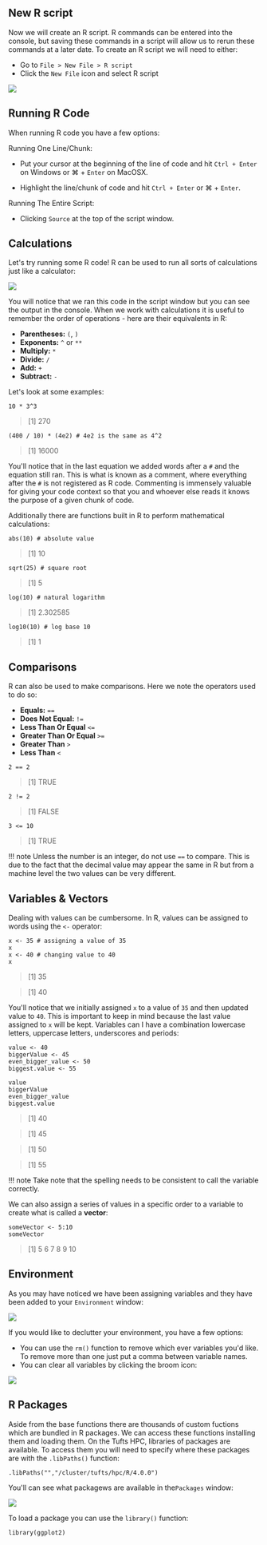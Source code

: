 ## New R script

Now we will create an R script. R commands can be entered into the console, but saving these commands in a script will allow us to rerun these commands at a later date. To create an R script we will need to either:

- Go to `File > New File > R script`
- Click the `New File` icon and select R script

![](images/newFile.png)

## Running R Code

When running R code you have a few options:

  Running One Line/Chunk:
  
  - Put your cursor at the beginning of the line of code and hit `Ctrl + Enter` on Windows or  &#8984; + `Enter` on MacOSX.
    
  - Highlight the line/chunk of code and hit `Ctrl + Enter` or &#8984; + `Enter`.
    
  Running The Entire Script:
  
  - Clicking `Source` at the top of the script window.
    
## Calculations

Let's try running some R code! R can be used to run all sorts of calculations just like a calculator:

![](images/line-of-code.png)

You will notice that we ran this code in the script window but you can see the output in the console. 
When we work with calculations it is useful to remember the order of operations - here are their equivalents in R:

- **Parentheses:** `(`, `)`
- **Exponents:** `^` or `**`
- **Multiply:** `*`
- **Divide:** `/`
- **Add:** `+`
- **Subtract:** `-`

Let's look at some examples:

```
10 * 3^3
```
> [1] 270

```
(400 / 10) * (4e2) # 4e2 is the same as 4^2
```
> [1] 16000

You'll notice that in the last equation we added words after a `#` and the equation still ran. This is what is known as a comment, where everything after the `#` is not registered as R code. Commenting is immensely valuable for giving your code context so that you and whoever else reads it knows the purpose of a given chunk of code.

Additionally there are functions built in R to perform mathematical calculations:
```
abs(10) # absolute value
```
> [1] 10

```
sqrt(25) # square root
```
>[1] 5

```
log(10) # natural logarithm
```

>[1] 2.302585

```
log10(10) # log base 10
```
> [1] 1

## Comparisons

R can also be used to make comparisons. Here we note the operators used to do so:

- **Equals:** `==`
- **Does Not Equal:** `!=`
- **Less Than Or Equal** `<=`
- **Greater Than Or Equal** `>=`
- **Greater Than** `>`
- **Less Than** `<`

```
2 == 2
```
> [1] TRUE

```
2 != 2
```
> [1] FALSE

```
3 <= 10
```
> [1] TRUE

!!! note
   Unless the number is an integer, do not use `==` to compare. This is due to the fact that the decimal value may appear the same 
in R but from a machine level the two values can be very different.

## Variables & Vectors

Dealing with values can be cumbersome. In R, values can be assigned to words using the `<-` operator:

```
x <- 35 # assigning a value of 35
x
x <- 40 # changing value to 40
x
```
> [1] 35

> [1] 40

You'll notice that we initially assigned `x` to a value of `35` and then updated value to `40`. This is important to keep in mind because the last value assigned to `x` will be kept. Variables can I have a combination lowercase letters, uppercase letters, underscores and periods:

```
value <- 40
biggerValue <- 45
even_bigger_value <- 50
biggest.value <- 55
```
```
value
biggerValue
even_bigger_value
biggest.value
```
> [1] 40

> [1] 45

> [1] 50

> [1] 55

!!! note
    Take note that the spelling needs to be consistent to call the variable correctly.
    
We can also assign a series of values in a specific order to a variable to create what is called a **vector**:

```
someVector <- 5:10
someVector
```
> [1]  5  6  7  8  9 10

## Environment

As you may have noticed we have been assigning variables and they have been added to your `Environment` window:

![](images/environment.png)

If you would like to declutter your environment, you have a few options:

- You can use the `rm()` function to remove which ever variables you'd like. To remove more than one just put a comma between variable names.
- You can clear all variables by clicking the broom icon:

![](images/remove-all.png)


## R Packages

Aside from the base functions there are thousands of custom fuctions which are bundled in R packages. We can access these functions installing them and loading them. On the Tufts HPC, libraries of packages are available. To access them you will need to specify where these packages are with the `.libPaths()` function:

```
.libPaths("","/cluster/tufts/hpc/R/4.0.0")
```
You'll can see what packagews are available in the`Packages` window:

![](images/packages.png)

To load a package you can use the `library()` function:

```
library(ggplot2)
```
